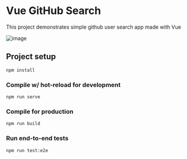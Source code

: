 # Vue GitHub Search

This project demonstrates simple github user search app made with Vue

![image](https://habrastorage.org/webt/dm/qf/he/dmqfheniepjgrzdnkmzfrestim4.gif)

## Project setup
```
npm install
```

### Compile w/ hot-reload for development
```
npm run serve
```

### Compile for production
```
npm run build
```

### Run end-to-end tests
```
npm run test:e2e
```

